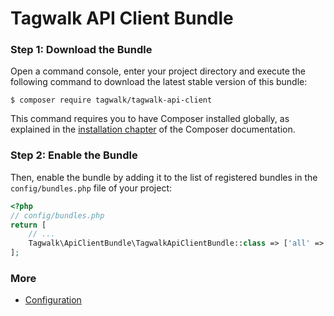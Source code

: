 Tagwalk API Client Bundle
=========================

### Step 1: Download the Bundle

Open a command console, enter your project directory and execute the
following command to download the latest stable version of this bundle:

```console
$ composer require tagwalk/tagwalk-api-client
```

This command requires you to have Composer installed globally, as explained
in the [installation chapter](https://getcomposer.org/doc/00-intro.md)
of the Composer documentation.

### Step 2: Enable the Bundle

Then, enable the bundle by adding it to the list of registered bundles
in the `config/bundles.php` file of your project:

```php
<?php
// config/bundles.php
return [
    // ...
    Tagwalk\ApiClientBundle\TagwalkApiClientBundle::class => ['all' => true]
];
```

### More

* [Configuration](Resources/doc/index.md)
